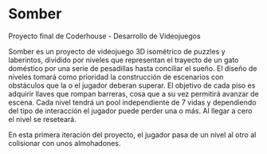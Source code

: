 # Somber
Proyecto final de Coderhouse - Desarrollo de Videojuegos

Somber es un proyecto de videojuego 3D isométrico de puzzles y laberintos, dividido por niveles que representan el trayecto de un gato doméstico por una serie de pesadillas hasta conciliar el sueño. El diseño de niveles tomará como prioridad la construcción de escenarios con obstáculos que la o el jugador deberan superar. El objetivo de cada piso es adquirir llaves que rompan barreras, cosa que a su vez permitirá avanzar de escena. Cada nivel tendrá un pool independiente de 7 vidas y dependiendo del tipo de interacción el jugador puede perder una o más. Al llegar a cero el nivel se reseteará.

En esta primera iteración del proyecto, el jugador pasa de un nivel al otro al colisionar con unos almohadones.
